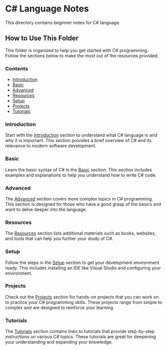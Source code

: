 # C# Language Notes

This directory contains beginner notes for C# language.

## How to Use This Folder

This folder is organized to help you get started with C# programming. Follow the sections below to make the most out of the resources provided.

### Contents

- [Introduction](#introduction)
- [Basic](#basic)
- [Advanced](#advanced)
- [Resources](#resources)
- [Setup](#setup)
- [Projects](#projects)
- [Tutorials](#tutorials)

### Introduction

Start with the [Introduction](#introduction) section to understand what C# language is and why it is important. This section provides a brief overview of C# and its relevance to modern software development.

### Basic

Learn the basic syntax of C# in the [Basic](#basic) section. This section includes examples and explanations to help you understand how to write C# code.

### Advanced

The [Advanced](#advanced) section covers more complex topics in C# programming. This section is designed for those who have a good grasp of the basics and want to delve deeper into the language.

### Resources

The [Resources](#resources) section lists additional materials such as books, websites, and tools that can help you further your study of C#.

### Setup

Follow the steps in the [Setup](#setup) section to get your development environment ready. This includes installing an IDE like Visual Studio and configuring your environment.

### Projects

Check out the [Projects](#projects) section for hands-on projects that you can work on to practice your C# programming skills. These projects range from simple to complex and are designed to reinforce your learning.

### Tutorials

The [Tutorials](#tutorials) section contains links to tutorials that provide step-by-step instructions on various C# topics. These tutorials are great for deepening your understanding and expanding your knowledge.

